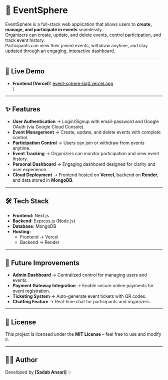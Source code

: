 # 🎉 EventSphere

EventSphere is a full-stack web application that allows users to **create, manage, and participate in events** seamlessly.  
Organizers can create, update, and delete events, control participation, and track event history.  
Participants can view their joined events, withdraw anytime, and stay updated through an engaging, interactive dashboard.

---

## 🚀 Live Demo  
- **Frontend (Vercel):** [event-sphere-6q0.vercel.app](#)  
\

---

## ✨ Features  
- **User Authentication** → Login/Signup with email-password and Google OAuth (via Google Cloud Console).  
- **Event Management** → Create, update, and delete events with complete control.  
- **Participation Control** → Users can join or withdraw from events anytime.  
- **Event Tracking** → Organizers can monitor participation and view event history.  
- **Personal Dashboard** → Engaging dashboard designed for clarity and user experience.  
- **Cloud Deployment** → Frontend hosted on **Vercel**, backend on **Render**, and data stored in **MongoDB**.  

---

## 🛠 Tech Stack  
- **Frontend:** Next.js  
- **Backend:** Express.js (Node.js)  
- **Database:** MongoDB  
- **Hosting:**  
  - Frontend → Vercel  
  - Backend → Render  

---

## 🔮 Future Improvements  
- **Admin Dashboard** → Centralized control for managing users and events.  
- **Payment Gateway Integration** → Enable secure online payments for event registration.  
- **Ticketing System** → Auto-generate event tickets with QR codes.  
- **Chatting Feature** → Real-time chat for participants and organizers.  

---

## 📜 License  
This project is licensed under the **MIT License** – feel free to use and modify it.  

---

## 👨‍💻 Author  
Developed by **[Sadab Ansari]** ✨  
